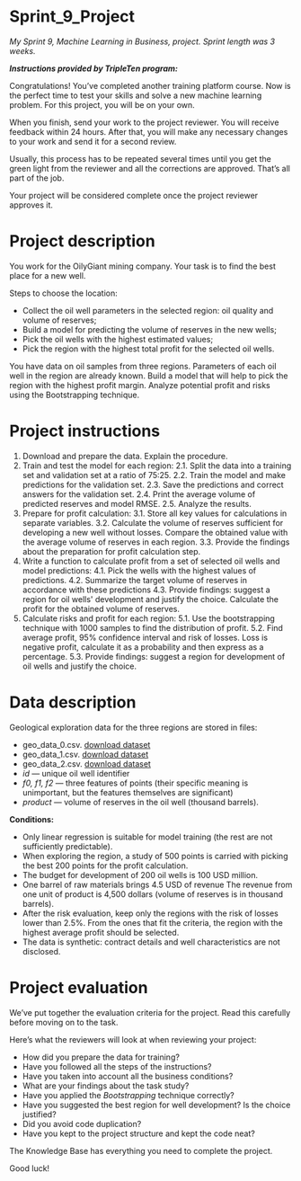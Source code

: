 # Sprint_9_Project

*My Sprint 9, Machine Learning in Business, project. Sprint length was 3 weeks.*

***Instructions provided by TripleTen program:***

Congratulations! You’ve completed another training platform course. Now is the perfect time to test your skills and solve a new machine learning problem. For this project, you will be on your own.

When you finish, send your work to the project reviewer. You will receive feedback within 24 hours. After that, you will make any necessary changes to your work and send it for a second review.

Usually, this process has to be repeated several times until you get the green light from the reviewer and all the corrections are approved. That’s all part of the job.

Your project will be considered complete once the project reviewer approves it.

# Project description

You work for the OilyGiant mining company. Your task is to find the best place for a new well.

Steps to choose the location:

- Collect the oil well parameters in the selected region: oil quality and volume of reserves;
- Build a model for predicting the volume of reserves in the new wells;
- Pick the oil wells with the highest estimated values;
- Pick the region with the highest total profit for the selected oil wells.

You have data on oil samples from three regions. Parameters of each oil well in the region are already known. Build a model that will help to pick the region with the highest profit margin. Analyze potential profit and risks using the Bootstrapping technique.

# Project instructions

1. Download and prepare the data. Explain the procedure.
2. Train and test the model for each region:
    2.1. Split the data into a training set and validation set at a ratio of 75:25.
    2.2. Train the model and make predictions for the validation set.
    2.3. Save the predictions and correct answers for the validation set.
    2.4. Print the average volume of predicted reserves and model RMSE.
    2.5. Analyze the results.
3. Prepare for profit calculation:
    3.1. Store all key values for calculations in separate variables.
    3.2. Calculate the volume of reserves sufficient for developing a new well without losses. Compare the obtained value with the average volume of reserves in each region.
    3.3. Provide the findings about the preparation for profit calculation step.
4. Write a function to calculate profit from a set of selected oil wells and model predictions:
    4.1. Pick the wells with the highest values of predictions.
    4.2. Summarize the target volume of reserves in accordance with these predictions
    4.3. Provide findings: suggest a region for oil wells' development and justify the choice. Calculate the profit for the obtained volume of reserves.
5. Calculate risks and profit for each region:
    5.1. Use the bootstrapping technique with 1000 samples to find the distribution of profit.
    5.2. Find average profit, 95% confidence interval and risk of losses. Loss is negative profit, calculate it as a probability and then express as a percentage.
    5.3. Provide findings: suggest a region for development of oil wells and justify the choice.

# Data description

Geological exploration data for the three regions are stored in files:
- geo_data_0.csv. [download dataset](https://drive.google.com/file/d/1hBhy_Ia_ttD5GCyZKJc20BtNudRr35EW/view)
- geo_data_1.csv. [download dataset](https://drive.google.com/file/d/1ycKkk9Riqwsq1oundZD3SLgB5apojwTy/view)
- geo_data_2.csv. [download dataset](https://drive.google.com/file/d/1VnbKE_VcAe5zZtEM3ztSoi1D0PDKyRN3/view)
- *id* — unique oil well identifier
- *f0, f1, f2* — three features of points (their specific meaning is unimportant, but the features themselves are significant)
- *product* — volume of reserves in the oil well (thousand barrels).

**Conditions:**
- Only linear regression is suitable for model training (the rest are not sufficiently predictable).
- When exploring the region, a study of 500 points is carried with picking the best 200 points for the profit calculation.
- The budget for development of 200 oil wells is 100 USD million.
- One barrel of raw materials brings 4.5 USD of revenue The revenue from one unit of product is 4,500 dollars (volume of reserves is in thousand barrels).
- After the risk evaluation, keep only the regions with the risk of losses lower than 2.5%. From the ones that fit the criteria, the region with the highest average profit should be selected.
- The data is synthetic: contract details and well characteristics are not disclosed.

# Project evaluation

We’ve put together the evaluation criteria for the project. Read this carefully before moving on to the task.

Here’s what the reviewers will look at when reviewing your project:
- How did you prepare the data for training?
- Have you followed all the steps of the instructions?
- Have you taken into account all the business conditions?
- What are your findings about the task study?
- Have you applied the *Bootstrapping* technique correctly?
- Have you suggested the best region for well development? Is the choice justified?
- Did you avoid code duplication?
- Have you kept to the project structure and kept the code neat?

The Knowledge Base has everything you need to complete the project.

Good luck!

